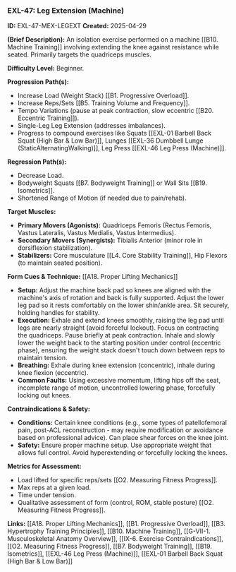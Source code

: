  ### **EXL-47: Leg Extension (Machine)**

**ID:** EXL-47-MEX-LEGEXT **Created:** 2025-04-29

**(Brief Description):** An isolation exercise performed on a machine [[B10. Machine Training]] involving extending the knee against resistance while seated. Primarily targets the quadriceps muscles.

**Difficulty Level:** Beginner.

**Progression Path(s):**

- Increase Load (Weight Stack) [[B1. Progressive Overload]].
- Increase Reps/Sets [[B5. Training Volume and Frequency]].
- Tempo Variations (pause at peak contraction, slow eccentric [[B20. Eccentric Training]]).
- Single-Leg Leg Extension (addresses imbalances).
- Progress to compound exercises like Squats [[EXL-01 Barbell Back Squat (High Bar & Low Bar)]], Lunges [[EXL-36 Dumbbell Lunge (StaticAlternatingWalking)]], Leg Press [[EXL-46 Leg Press (Machine)]].

**Regression Path(s):**

- Decrease Load.
- Bodyweight Squats [[B7. Bodyweight Training]] or Wall Sits [[B19. Isometrics]].
- Shortened Range of Motion (if needed due to pain/rehab).

**Target Muscles:**

- **Primary Movers (Agonists):** Quadriceps Femoris (Rectus Femoris, Vastus Lateralis, Vastus Medialis, Vastus Intermedius).
- **Secondary Movers (Synergists):** Tibialis Anterior (minor role in dorsiflexion stabilization).
- **Stabilizers:** Core musculature [[L4. Core Stability Training]], Hip Flexors (to maintain seated position).

**Form Cues & Technique:** [[A18. Proper Lifting Mechanics]]

- **Setup:** Adjust the machine back pad so knees are aligned with the machine's axis of rotation and back is fully supported. Adjust the lower leg pad so it rests comfortably on the lower shin/ankle area. Sit securely, holding handles for stability.
- **Execution:** Exhale and extend knees smoothly, raising the leg pad until legs are nearly straight (avoid forceful lockout). Focus on contracting the quadriceps. Pause briefly at peak contraction. Inhale and slowly lower the weight back to the starting position under control (eccentric phase), ensuring the weight stack doesn't touch down between reps to maintain tension.
- **Breathing:** Exhale during knee extension (concentric), inhale during knee flexion (eccentric).
- **Common Faults:** Using excessive momentum, lifting hips off the seat, incomplete range of motion, uncontrolled lowering phase, forcefully locking out knees.

**Contraindications & Safety:**

- **Conditions:** Certain knee conditions (e.g., some types of patellofemoral pain, post-ACL reconstruction - may require modification or avoidance based on professional advice). Can place shear forces on the knee joint.
- **Safety:** Ensure proper machine setup. Use appropriate weight that allows full control. Avoid hyperextending or forcefully locking the knees.

**Metrics for Assessment:**

- Load lifted for specific reps/sets [[O2. Measuring Fitness Progress]].
- Max reps at a given load.
- Time under tension.
- Qualitative assessment of form (control, ROM, stable posture) [[O2. Measuring Fitness Progress]].

**Links:** [[A18. Proper Lifting Mechanics]], [[B1. Progressive Overload]], [[B3. Hypertrophy Training Principles]], [[B10. Machine Training]], [[G-VII-1. Musculoskeletal Anatomy Overview]], [[IX-6. Exercise Contraindications]], [[O2. Measuring Fitness Progress]], [[B7. Bodyweight Training]], [[B19. Isometrics]], [[EXL-46 Leg Press (Machine)]], [[EXL-01 Barbell Back Squat (High Bar & Low Bar)]]